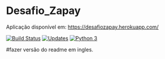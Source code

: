 # Desafio_Zapay

Aplicação disponível em: https://desafiozapay.herokuapp.com/

[![Build Status](https://travis-ci.org/richardnixonafj/Desafio_Zapay.svg?branch=master)](https://travis-ci.org/richardnixonafj/Desafio_Zapay)
[![Updates](https://pyup.io/repos/github/richardnixonafj/Desafio_Zapay/shield.svg)](https://pyup.io/repos/github/richardnixonafj/Desafio_Zapay/)
[![Python 3](https://pyup.io/repos/github/richardnixonafj/Desafio_Zapay/python-3-shield.svg)](https://pyup.io/repos/github/richardnixonafj/Desafio_Zapay/)

#fazer versão do readme em ingles.